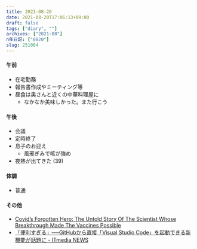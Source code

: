 ```yaml
---
title: 2021-08-20
date: 2021-08-20T17:06:13+09:00
draft: false
tags: ["diary", ""]
archives: ["2021-08"]
n年日記: ["0820"]
slug: 251004
---
```

#### 午前
- 在宅勤務
- 報告書作成やミーティング等
- 昼食は奥さんと近くの中華料理屋に
  - なかなか美味しかった。また行こう
#### 午後
- 会議
- 定時終了
- 息子のお迎え
  - 風邪ぎみで咳が強め
- 夜熱が出てきた (39)
#### 体調
- 普通
#### その他
- [Covid’s Forgotten Hero: The Untold Story Of The Scientist Whose Breakthrough Made The Vaccines Possible](https://www.forbes.com/sites/nathanvardi/2021/08/17/covids-forgotten-hero-the-untold-story-of-the-scientist-whose-breakthrough-made-the-vaccines-possible/?sh=4f1baf02354f)
- [「便利すぎる」──GitHubから直接「Visual Studio Code」を起動できる新機能が話題に - ITmedia NEWS](https://www.itmedia.co.jp/news/articles/2108/12/news145.html)